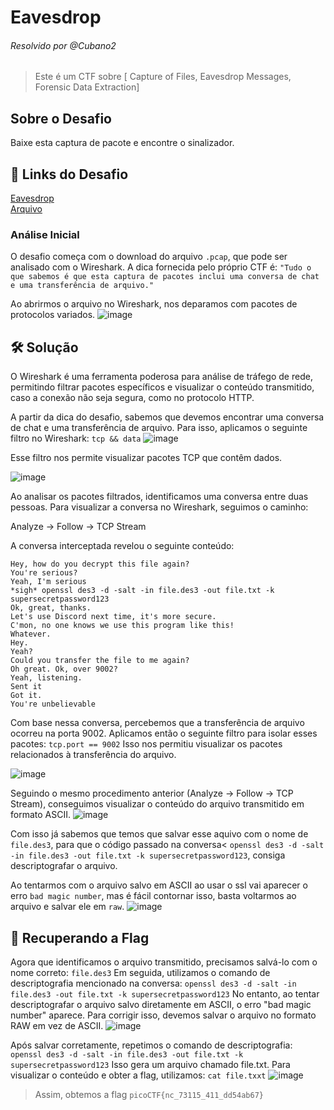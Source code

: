 # Eavesdrop
###### Resolvido por @Cubano2
> Este é um CTF sobre [ Capture of Files, Eavesdrop Messages, Forensic Data Extraction]  

## Sobre o Desafio  

Baixe esta captura de pacote e encontre o sinalizador.

## 🔗 Links do Desafio
[Eavesdrop](https://play.picoctf.org/practice/challenge/264) <br>
[Arquivo](https://artifacts.picoctf.net/c/134/capture.flag.pcap) <br>

### Análise Inicial
O desafio começa com o download do arquivo ```.pcap```, que pode ser analisado com o Wireshark. A dica fornecida pelo próprio CTF é:
```"Tudo o que sabemos é que esta captura de pacotes inclui uma conversa de chat e uma transferência de arquivo."```

Ao abrirmos o arquivo no Wireshark, nos deparamos com pacotes de protocolos variados.
![image](https://github.com/user-attachments/assets/47371886-e51a-4e75-ba2d-fae2e82ac28f)

## 🛠️ Solução  
O Wireshark é uma ferramenta poderosa para análise de tráfego de rede, permitindo filtrar pacotes específicos e visualizar o conteúdo transmitido, caso a conexão não seja segura, como no protocolo HTTP.

A partir da dica do desafio, sabemos que devemos encontrar uma conversa de chat e uma transferência de arquivo. Para isso, aplicamos o seguinte filtro no Wireshark: ```tcp && data```
![image](https://github.com/user-attachments/assets/1c7dc7c3-3448-457a-aec6-7f93e25a4947)

Esse filtro nos permite visualizar pacotes TCP que contêm dados.

![image](https://github.com/user-attachments/assets/66027c1a-4542-4512-bf9c-bc4f073e998b)


Ao analisar os pacotes filtrados, identificamos uma conversa entre duas pessoas. Para visualizar a conversa no Wireshark, seguimos o caminho:

Analyze → Follow → TCP Stream

A conversa interceptada revelou o seguinte conteúdo:
```
Hey, how do you decrypt this file again?
You're serious?
Yeah, I'm serious
*sigh* openssl des3 -d -salt -in file.des3 -out file.txt -k supersecretpassword123
Ok, great, thanks.
Let's use Discord next time, it's more secure.
C'mon, no one knows we use this program like this!
Whatever.
Hey.
Yeah?
Could you transfer the file to me again?
Oh great. Ok, over 9002?
Yeah, listening.
Sent it
Got it.
You're unbelievable
```

Com base nessa conversa, percebemos que a transferência de arquivo ocorreu na porta 9002. Aplicamos então o seguinte filtro para isolar esses pacotes:
```tcp.port == 9002```
Isso nos permitiu visualizar os pacotes relacionados à transferência do arquivo.

![image](https://github.com/user-attachments/assets/a7d28e42-98a3-4a69-a947-c21c4a86481c)

Seguindo o mesmo procedimento anterior (Analyze → Follow → TCP Stream), conseguimos visualizar o conteúdo do arquivo transmitido em formato ASCII.
![image](https://github.com/user-attachments/assets/9912adf6-545f-4562-93db-c647ecb8d724)

Com isso já sabemos que temos que salvar esse aquivo com o nome de ```file.des3```, para que o código passado na conversa< ```openssl des3 -d -salt -in file.des3 -out file.txt -k supersecretpassword123```, consiga descriptografar o arquivo.

Ao tentarmos com o arquivo salvo em ASCII ao usar o ssl vai aparecer o erro ```bad magic number```, mas é fácil contornar isso, basta voltarmos ao arquivo e salvar ele em ```raw```.
![image](https://github.com/user-attachments/assets/b666d6f4-76e1-49a9-9330-d6442a05226c)

## 🔑 Recuperando a Flag

Agora que identificamos o arquivo transmitido, precisamos salvá-lo com o nome correto:
```file.des3```
Em seguida, utilizamos o comando de descriptografia mencionado na conversa:
```openssl des3 -d -salt -in file.des3 -out file.txt -k supersecretpassword123```
No entanto, ao tentar descriptografar o arquivo salvo diretamente em ASCII, o erro "bad magic number" aparece. Para corrigir isso, devemos salvar o arquivo no formato RAW em vez de ASCII.
![image](https://github.com/user-attachments/assets/0bb69bdb-31e3-4c36-93f8-12263223be04)

Após salvar corretamente, repetimos o comando de descriptografia:
```openssl des3 -d -salt -in file.des3 -out file.txt -k supersecretpassword123```
Isso gera um arquivo chamado file.txt. Para visualizar o conteúdo e obter a flag, utilizamos:
```cat file.txxt```
![image](https://github.com/user-attachments/assets/e7c77cb5-c691-43d2-bb0d-73ae07232dca)


> Assim, obtemos a flag `picoCTF{nc_73115_411_dd54ab67} `

